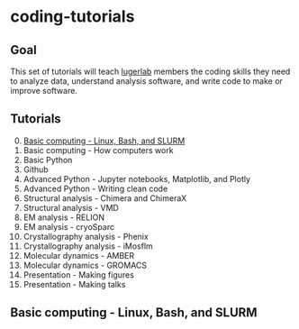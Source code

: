 # coding-tutorials
## Goal
This set of tutorials will teach [lugerlab](https://lugerlab.org/) members the coding skills they need to analyze data, understand analysis software, and write code to make or improve software.
## Tutorials
0. [Basic computing - Linux, Bash, and SLURM](https://github.com/Luger-Lab/coding-tutorials/#basic-computing-linux-bash-and-slurm)
0. Basic computing - How computers work
0. Basic Python
0. Github
0. Advanced Python - Jupyter notebooks, Matplotlib, and Plotly
0. Advanced Python - Writing clean code
0. Structural analysis - Chimera and ChimeraX
0. Structural analysis - VMD
0. EM analysis - RELION
0. EM analysis - cryoSparc
0. Crystallography analysis - Phenix
0. Crystallography analysis - iMosflm
0. Molecular dynamics - AMBER
0. Molecular dynamics - GROMACS
0. Presentation - Making figures
0. Presentation - Making talks

## Basic computing - Linux, Bash, and SLURM
